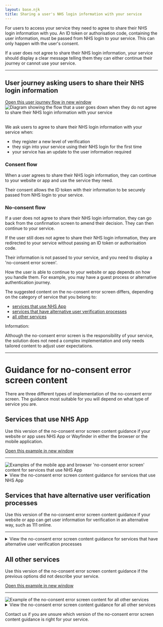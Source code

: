 ```yaml
---
layout: base.njk
title: Sharing a user's NHS login information with your service
---
```


<p>For users to access your service they need to agree to share their NHS login information with you. An ID token or authorisation code, containing the user information, must be passed from NHS login to your service. This can only happen with the user's consent.</p>
<p>If a user does not agree to share their NHS login information, your service should display a clear message telling them they can either continue their journey or cannot use your service.</p>

---

<h2 id="journey">User journey asking users to share their NHS login information</h2>
<a href="/nhslogin/images/Guidance-user-journey-no-consent.png" class="design-example__pop-out" target="_blank" rel="noopener noreferrer">
    Open this user journey flow in new window
  </a>
  <div class="code-embed">
  <img class="nhsuk-image__img" src="/nhslogin/images/Guidance-user-journey-no-consent.png" alt="Diagram showing the flow that a user goes down when they do not agree to share their NHS login information with your service">
  </div>
<br>
<p>We ask users to agree to share their NHS login information with your service when:</p>
<ul>
  <li>they register a new level of verification</li>
  <li>they sign into your service using their NHS login for the first time</li>
  <li>your service has an update to the user information required</li>
</ul>

<h3>Consent flow</h3>

<p>When a user agrees to share their NHS login information, they can continue to your website or app and use the service they need.</p>
<p>Their consent allows the ID token with their information to be securely passed from NHS login to your service.</p>

<h3>No-consent flow</h3>

<p>If a user does not agree to share their NHS login information, they can go back from the confirmation screen to amend their decision. They can then continue to your service.</p>
<p>If the user still does not agree to share their NHS login information, they are redirected to your service without passing an ID token or authorisation code.</p>
<p>Their information is not passed to your service, and you need to display a 'no-consent error screen'.</p>
<p>How the user is able to continue to your website or app depends on how you handle them. For example, you may have a guest process or alternative authentication journey.</p>


<p>The suggested content on the no-consent error screen differs, depending on the category of service that you belong to:</p>
<ul>
  <li><a href="nhslogin/no-consent-guidance/#nhsapp">services that use NHS App</li>
  <li><a href="nhslogin/no-consent-guidance/#alternative">services that have alternative user verification processes</a></li>
  <li><a href="nhslogin/no-consent-guidance/#other">all other services</a></li>
</ul>

<div class="nhsuk-inset-text">
  <span class="nhsuk-u-visually-hidden">Information: </span>
  <p>Although the no-consent error screen is the responsibility of your service, the solution does not need a complex implementation and only needs tailored content to adjust user expectations.</p>
</div>

---

<h1 id="NHS-login-buttons">Guidance for no-consent error screen content</h1>

<p>There are three different types of implementation of the no-consent error screen. The guidance most suitable for you will depend on what type of service you are.</p>

<!--
//.....................................................................................
//......AAA.......PPPPP.......PPPPP............WW....WWW....WW.....AAA....AA......YYY..
//.....AAAAA.....PPPPPPPPPP..PPPPPPPPPP.......-WWW..WWWWW..WWWW...AAAAA..AAAYY...YYYY..
//.....AAAAA.....PPPPPPPPPP..PPPPPPPPPP.......-WWW..WWWWW..WWWW...AAAAA..AAAYY...YYYY..
//....AAAAAAA....PPPPPPPPPPP.PPPPPPPPPPP......-WWW..WWWWW..WWWW..AAAAAAA..AAYYY.YYYYY..
//....AAAAAAA....PPPP...PPPP.PPPP...PPPP.......WWWW.WWWWW.WWWW...AAAAAAA...AYYY.YYYY...
//....AAAAAAA....PPPP...PPPP.PPPP...PPPP.......WWWWWWWWWWWWWWW...AAAAAAA...AYYYYYYYY...
//...AAAAAAAAA...PPPPPPPPPPP.PPPPPPPPPPP.......WWWWWWWWWWWWWWW..AAAAAAAAA...YYYYYYY....
//...AAAA.AAAA...PPPPPPPPPPP.PPPPPPPPPPPP-----.WWWWWWWWWWWWWWW..AAAA.AAAA...YYYYYY.....
//...AAAAAAAAAA..PPPPPPPPPP..PPPPPPPPPP.P-----..WWWWWW.WWWWWW...AAAAAAAAAA...YYYYY.....
//..AAAAAAAAAAA..PPPPPPPPP...PPPPPPPPP..P-----..WWWWWW.WWWWWW..AAAAAAAAAAA...YYYY......
//..AAAAAAAAAAA..PPPP........PPPP.......P-----..WWWWWW.WWWWWW..AAAAAAAAAAA...YYYY......
//..AAAAAAAAAAAA.PPPP........PPPP................WWWWW.WWWWW...AAAAAAAAAAAA..YYYY......
//.AAAAA....AAAA.PPPP........PPPP................WWWW...WWWW..WAAAA....AAAA..YYYY......
//.AAAA.....AAAA.PPPP........PPPP................WWWW...WWWW..WAAA.....AAAA..YYYY......
//.....................................................................................
NHS App and Wayfinder
-->

<div class="nhsuk-card nhsuk-card" id="NHSDS">
  <div class="nhsuk-card__content">
    <div class="nhsuk-grid-row">
      <div class="nhsuk-grid-column-two-thirds">
              <h2 id="nhsapp">
                Services that use NHS App
              </h2>
              <p class="nhsuk-card__description">Use this version of the no-consent error screen content guidance if your website or app uses NHS App or Wayfinder in either the browser or the mobile application.</p>
              <a href="/nhslogin/images/Guidance-example-no-consent-nhs-app.png" target="_blank" rel="noopener noreferrer">
          Open this example in new window
        </a>
              <hr>
      </div>
      <div class="nhsuk-grid-column-one-third">
          <img class="nhsuk-image__img" src="/nhslogin/images/Guidance-example-no-consent-nhs-app.png" alt="Examples of the mobile app and browser 'no-consent error screen' content for services that use NHS App">
      </div>
      </div>
      <details class="nhsuk-details nhsuk-expander--no-outline">
        <summary class="nhsuk-details__summary">
          <span class="nhsuk-details__summary-text">
            View the no-consent error screen content guidance for services that use NHS App
          </span>
        </summary>
      <div class="nhsuk-details__text nhsuk-grid-row">
      <div class="nhsuk-grid-column-full width">
      <ul class="nhsuk-inside-box-text" style="max-width:none;">
        <li>This version of the no-consent error screen refers to your service as 'The service provider'. 
This should remain unchanged. Do not use the name of your service as it may not make sense to the user in their journey.</li>
        <li>To align with other services that use NHS App, only use the content provided and do not change it.</li>
        <li>To minimise clinical risk, make sure all anchor tags to emergency services are operational and implemented as suggested.</li>
        <li>You can use your service font, headers, footers and styling on this screen, but it must follow our styling guidelines.</li>
      </ul>
      <hr>
      <h3>How to display content for the no-consent error screen</h3>
      <p>Here are two examples of the NHS App no-consent error screen. You can copy the content and code by selecting the HTML tab below each diagram.</p>
      <p>You will need to apply your own CSS to the code. You should not add any other content to this screen.</p>
      <p>The version of copy your service will use depends on whether your service:</p>
       <ul>
        <li><a href="nhslogin/no-consent-guidance/#browser">uses NHS App in the browser</a></li>
        <li><a href="nhslogin/no-consent-guidance/#mobile">uses NHS App in the mobile application</a></li>
       </ul>
       <h4 id="browser">Services that use NHS App in the broswer</h4>
      <div class="design-example">
        <a href="/nhslogin/example-no-consent-content-nhs-app-browser" class="design-example__pop-out" target="_blank" rel="noopener noreferrer">
          Open this example in new window
        </a>
        <div class="code-embed">
        <iframe title="default" src="/nhslogin/example-no-consent-content-nhs-app-browser" class="design-example-frame" id="iFrameResizer0" scrolling="no" style="overflow: hidden; height: 156px;"></iframe>
        </div>
      <div class="code-snippet">
                <ul class="app-tabs" role="tablist">
                    <li class="app-tabs__item app-tabs__item--current" role="presentation" data-index="ex-1">
                      <a href="javascript:void(0);" role="tab" aria-controls="default-example" data-track="tab-html" aria-selected="true">
                        HTML
                      </a>
                    </li>
                </ul>
              <div class="app-tabs__container js-tabs__container" id="default-example" role="tabpanel">
                    <div class="app-tabs__item app-tabs__item--mobile" role="presentation" data-index="ex-1">
                      <a href="" role="tab" aria-controls="default-example" data-track="tab-html" aria-selected="true">
                        HTML
                      </a>
                    </div>
                  <div class="code-snippet__preformatted" data-index="ex-1">
                    <div class="app-code-snippet__macro"></div>
                    <div class="app-code-snippet__container">
                      <a class="app-link--copy" href="javascript:void(0);" aria-live="assertive">Copy code</a>
                      <pre><code class=""><span class="hljs-tag">&lt;h1&gt;</span>You cannot continue without sharing your information <span class="hljs-tag">&lt;/h1&gt;</span>
<span class="hljs-tag">&lt;p&gt;</span>The service provider needs your NHS login information to verify your identity.<span class="hljs-tag">&lt;/p&gt;</span>
<span class="hljs-tag">&lt;p&gt;</span>If you need medical help, go to <span class="hljs-tag">&lt;a <span class="hljs-attr">href</span>=<span class="hljs-string">&quot;https://111.nhs.uk/&quot;</span>&gt;</span>111.nhs.uk<span class="hljs-tag">&lt;/a&gt;</span> or call<span class="hljs-tag">&lt;a <span class="hljs-attr">href</span>=<span class="hljs-string">&quot;tel:111</span><span class="hljs-string">&quot;</span>&gt;</span>111<span class="hljs-tag">&lt;/a&gt;</span> or your GP.<span class="hljs-tag">&lt;/p&gt;</span>
<span class="hljs-tag">&lt;p&gt;</span>Call <span class="hljs-tag">&lt;a <span class="hljs-attr">href</span>=<span class="hljs-string">&quot;tel:999</span><span class="hljs-string">&quot;</span>&gt;</span>999<span class="hljs-tag">&lt;/a&gt;</span> if it's a life-threatening emergency.<span class="hljs-tag">&lt;/p&gt;</span> 
<span class="hljs-tag">&lt;p&gt;</span>Close this tab to go back to NHS App.<span class="hljs-tag">&lt;/p&gt;</span>
                      </code></pre>
                    </div>
                    <a class="app-link--close" href="javascript:void(0);" aria-live="assertive">
                      Close
                    </a>
                  </div>
            </div>
        </div>
</div>

<strong>Behaviour of the back button in the browser</strong>
<p>Current guidance instructs the user to close your service's no-consent error screen tab to return to the NHS App in the browser.
</p>
<p>Do not add your own back button to this page.</p>
 <p>When a user selects the back button in the browser, the preferred action for your service's no-consent error screen is to reload. In a service where this is not possible, NHS login has implemented a technical solution to prevent users from entering the service again by means of the back button in the browser.</p>
 
 <p>This solution means that if users go back using the browser back button and do not have either NHS authorisation cookies, or an ID token in place, they will be directed to an error screen within NHS login.</p>

   <a href="/nhslogin/images/no-consent-guard-login-error-screen.png" class="design-example__pop-out" target="_blank" rel="noopener noreferrer">
      Open this example of the NHS login internal error screen in new window
    </a>
    <div class="code-embed">
    <img class="nhsuk-image__img" src="/nhslogin/images/no-consent-guard-login-error-screen.png" alt="Diagram showing the internal NHS login error screen shown to a user who does not have NHS authorisation cookies or an ID token in place">
    </div>
  
  <p style="margin-top: 24px">This error screen will be the responsibility of NHS login and no additional steps need to be taken by your service.</p>
 
<h4 id="mobile">Services that use NHS App in the mobile application</h4>

<div class="design-example">
        <a href="/nhslogin/example-no-consent-content-wayfinder" class="design-example__pop-out" target="_blank" rel="noopener noreferrer">
          Open this example in new window
        </a>
        <div class="code-embed">
        <iframe title="default" src="/nhslogin/example-no-consent-content-wayfinder" class="design-example-frame" id="iFrameResizer3" scrolling="no" style="overflow: hidden; height: 156px;"></iframe>
        </div>
      <div class="code-snippet">
                <ul class="app-tabs" role="tablist">
                    <li class="app-tabs__item app-tabs__item--current" role="presentation" data-index="ex-1">
                      <a href="javascript:void(0);" role="tab" aria-controls="default-example" data-track="tab-html" aria-selected="true">
                        HTML
                      </a>
                    </li>
                </ul>
              <div class="app-tabs__container js-tabs__container" id="default-example" role="tabpanel">
                    <div class="app-tabs__item app-tabs__item--mobile" role="presentation" data-index="ex-1">
                      <a href="" role="tab" aria-controls="default-example" data-track="tab-html" aria-selected="true">
                        HTML
                      </a>
                    </div>
                  <div class="code-snippet__preformatted" data-index="ex-1">
                    <div class="app-code-snippet__macro"></div>
                    <div class="app-code-snippet__container">
                      <a class="app-link--copy" href="javascript:void(0);" aria-live="assertive">Copy code</a>
                      <pre><code class=""><span class="hljs-tag">&lt;h1&gt;</span>You cannot continue without sharing your information <span class="hljs-tag">&lt;/h1&gt;</span>
<span class="hljs-tag">&lt;p&gt;</span>The service provider needs your NHS login information to verify your identity.<span class="hljs-tag">&lt;/p&gt;</span>
<span class="hljs-tag">&lt;p&gt;</span>If you need medical help, go to <span class="hljs-tag">&lt;a <span class="hljs-attr">href</span>=<span class="hljs-string">&quot;https://111.nhs.uk/&quot;</span>&gt;</span>111.nhs.uk<span class="hljs-tag">&lt;/a&gt;</span> or call<span class="hljs-tag">&lt;a <span class="hljs-attr">href</span>=<span class="hljs-string">&quot;tel:111</span><span class="hljs-string">&quot;</span>&gt;</span>111<span class="hljs-tag">&lt;/a&gt;</span> or your GP.<span class="hljs-tag">&lt;/p&gt;</span>
<span class="hljs-tag">&lt;p&gt;</span>Call <span class="hljs-tag">&lt;a <span class="hljs-attr">href</span>=<span class="hljs-string">&quot;tel:999</span><span class="hljs-string">&quot;</span>&gt;</span>999<span class="hljs-tag">&lt;/a&gt;</span> if it's a life-threatening emergency.<span class="hljs-tag">&lt;/p&gt;</span> 
                      </code></pre>
                    </div>
                    <a class="app-link--close" href="javascript:void(0);" aria-live="assertive">
                      Close
                    </a>
                  </div>
            </div>
        </div>
</div>

<strong>Behaviour of the back navigation in the NHS App (mobile application only)</strong>
 <p>A user can return to previous point in their journey in the NHS App by using the native back link. </p>
 <!-- <p>At present, the point in the NHS App journey to which the user is taken is the appointment screen, regardless of where the user entered the journey from.</p> -->

<strong>Styling guidelines</strong>
  <ul>
          <li style="max-width:none;">heading font size should be no smaller than 20px.</li>
          <li style="max-width:none;">body copy should be no smaller than 16px.</li>
          <li style="max-width:none;">hyperlink emergency contact numbers as advised.</li>
  </ul>

<div class="nhsuk-inset-text">
  <span class="nhsuk-u-visually-hidden">Contact information: </span>
  <p>For any queries about how NHS App will work with your service, email <a href="mailto:app.integration@nhs.net">app.integration@nhs.net</a>.</p>
</div>

</div>
</div>
</div>
</div>
      
      
      
      
      
      
      
<!-- 
//..........................................................................................................................................
//......AAA.......LL......LTTTTTTTTT...EEEEEEEE....RRRRR........NN......N.......AAA....AATTTTTTTT..TI..II.......VV..VEEEEEEEE....SSSSSS.....
//.....AAAAA.....LLLL....LLTTTTTTTTTT.EEEEEEEEEE..RRRRRRRRRR..RNNNN...NNNN.....AAAAA..AAATTTTTTTTTTTIIIIIV....VVVVVVVEEEEEEEEE..ESSSSSSS....
//.....AAAAA.....LLLL....LLTTTTTTTTTT.EEEEEEEEEE..RRRRRRRRRRR.RNNNNN..NNNN.....AAAAA..AAATTTTTTTTTTTIIIIIVV...VVVV.VVEEEEEEEEE.EESSSSSSSS...
//....AAAAAAA....LLLL....LLTTTTTTTTTT.EEEEEEEEEE..RRRRRRRRRRR.RNNNNN..NNNN....AAAAAAA.AAATTTTTTTTTTTII.IIVV...VVVV.VVEEEEEEEEE.EESSSSSSSSS..
//....AAAAAAA....LLLL........TTTT.....EEE.........RRR....RRRR.RNNNNNN.NNNN....AAAAAAA.....TTTT....TTII.IIVV..VVVVV.VVEE........EESS...SSSS..
//....AAAAAAA....LLLL........TTTT.....EEEEEEEEEE..RRR....RRRR.RNNNNNN.NNNN...AAAAAAAA.....TTTT....TTII.IIVVV.VVVV..VVEEEEEEEE..EESSSS.......
//...AAAAAAAAA...LLLL........TTTT.....EEEEEEEEEE..RRRRRRRRRRR.RNNNNNNNNNNN...AAAAAAAAA....TTTT....TTII..IVVV.VVVV..VVEEEEEEEE..EESSSSSSS....
//...AAAA.AAAA...LLLL........TTTT.....EEEEEEEEEE..RRRRRRRRRR..RNNNNNNNNNNN...AAAA.AAAA....TTTT....TTII..IVVV.VVVV..VVEEEEEEEE..EESSSSSSSS...
//...AAAAAAAAAA..LLLL........TTTT.....EEEEEEEEEE..RRRRRRRRRRR.RNNN.NNNNNNN..AAAAAAAAAA....TTTT....TTII..IVVVVVVV...VVEEEEEEEE....SSSSSSSSS..
//..AAAAAAAAAAA..LLLL........TTTT.....EEE.........RRR..RRRRRR.RNNN.NNNNNNN..AAAAAAAAAAA...TTTT....TTII...VVVVVVV...VVEE.......EEES...SSSSS..
//..AAAAAAAAAAA..LLLL........TTTT.....EEE.........RRR....RRRR.RNNN..NNNNNN..AAAAAAAAAAA...TTTT....TTII...VVVVVVV...VVEE.......EEESS...SSSS..
//..AAAAAAAAAAAA.LLLLLLLLLL..TTTT.....EEEEEEEEEEE.RRR....RRRR.RNNN...NNNNN.NAAAAAAAAAAA...TTTT....TTII...VVVVVV....VVEEEEEEEEE.EESSSSSSSSS..
//.AAAAA....AAAA.LLLLLLLLLL..TTTT.....EEEEEEEEEEE.RRR....RRRR.RNNN...NNNNN.NAAA....AAAAA..TTTT....TTII....VVVVV....VVEEEEEEEEE.EESSSSSSSSS..
//.AAAA.....AAAA.LLLLLLLLLL..TTTT.....EEEEEEEEEEE.RRR....RRRRRRNNN....NNNN.NAAA.....AAAA..TTTT....TTII....VVVV.....VVEEEEEEEEE..ESSSSSSSS...
//................................................................................................................................SSSSS.....
//..........................................................................................................................................
-->


<div class="nhsuk-card nhsuk-card" id="NHS">
  <div class="nhsuk-card__content">
    <div class="nhsuk-grid-row">
        <div class="nhsuk-grid-column-full">
                <h2 id="alternative">
                  Services that have alternative user verification processes
                </h2>
                <p class="nhsuk-card__description">Use this version of the no-consent error screen content guidance if your website or app can get user information for verification in an alternative way, such as 111 online.</p>
        </div>
    </div>
    <hr>
        <details class="nhsuk-details nhsuk-expander--no-outline">
          <summary class="nhsuk-details__summary">
            <span class="nhsuk-details__summary-text">
              View the no-consent error screen content guidance for services that have alternative user verification processes
            </span>
          </summary>
          <div class="nhsuk-details__text nhsuk-grid-row">
            <div class="nhsuk-grid-column-full width">
              <h3>What is an alternative user verification process?</h3>
              <p>This is when users can log in as a guest using their own details without the need for passing an ID token.</p>
              <p>If this is possible in your service, you do not need to display the no-consent error screen.</p>
              <p>Instead, the user will move directly to the guest process.</p>
            </div>
          </div>
  </div>
</div>







<!-- 
//..................................................................
//.....OOOOOO.....TTTTTTTTT...HH......H....EEEEEEEEE...RRRRR........
//....OOOOOOOOO..OTTTTTTTTTT.HHHH...HHHH..EEEEEEEEEEE.RRRRRRRRRR....
//...OOOOOOOOOO..OTTTTTTTTTT.HHHH...HHHH..EEEEEEEEEEE.RRRRRRRRRRR...
//..OOOOOOOOOOOO.OTTTTTTTTTT.HHHH...HHHH..EEEEEEEEEEE.RRRRRRRRRRR...
//..OOOO....OOOO.....TTTT....HHHH...HHHH..EEEE........RRRR...RRRRR..
//..OOOO....OOOOO....TTTT....HHHHHHHHHHH..EEEEEEEEEE..RRRR...RRRRR..
//.OOOO......OOOO....TTTT....HHHHHHHHHHH..EEEEEEEEEE..RRRRRRRRRRR...
//.OOOO......OOOO....TTTT....HHHHHHHHHHH..EEEEEEEEEE..RRRRRRRRRRR...
//.OOOO......OOOO....TTTT....HHHHHHHHHHH..EEEEEEEEEE..RRRRRRRRRRR...
//..OOOO....OOOOO....TTTT....HHHH...HHHH..EEEE........RRRR..RRRRR...
//..OOOO....OOOO.....TTTT....HHHH...HHHH..EEEE........RRRR...RRRR...
//..OOOOOOOOOOOO.....TTTT....HHHH...HHHH..EEEEEEEEEEE.RRRR...RRRR...
//...OOOOOOOOOO......TTTT....HHHH...HHHH..EEEEEEEEEEE.RRRR...RRRR...
//....OOOOOOOOO......TTTT....HHHH...HHHH..EEEEEEEEEEE.RRRR...RRRRR..
//.....OOOOOO.......................................................
//..................................................................
-->



<div class="nhsuk-card nhsuk-card" id="other">
  <div class="nhsuk-card__content">
    <div class="nhsuk-grid-row">
      <div class="nhsuk-grid-column-two-thirds">
              <h2 id="other">
                All other services
              </h2>
              <p class="nhsuk-card__description">Use this version of the no-consent error screen content guidance if the previous options did not describe your service.</p>
              <a href="/nhslogin/images/Guidance-example-other.png" target="_blank" rel="noopener noreferrer">
          Open this example in new window
        </a>
              <hr>
      </div>
      <div class="nhsuk-grid-column-one-third">
          <img class="nhsuk-image__img" src="/nhslogin/images/Guidance-example-other.png" alt=" Example of the no-consent error screen content for all other services">
      </div>
      </div>
      <details class="nhsuk-details nhsuk-expander--no-outline">
        <summary class="nhsuk-details__summary">
          <span class="nhsuk-details__summary-text">
            View the no-consent error screen content guidance for all other services
          </span>
        </summary>
      <div class="nhsuk-details__text nhsuk-grid-row">
      <div class="nhsuk-grid-column-full width">
      <ul class="nhsuk-inside-box-text" style="max-width:none;">
        <li>In this version we recommend that you insert the name of your service in the [Service name] placeholder.</li>
        <li>The "dynamic content" placeholder text indicates variable text where you may insert your own copy.</li>
        <li>To minimise clinical risk, make sure all anchor tags to emergency services are operational and implemented as suggested.</li>
         <li>You can use your service font, headers, footers and styling on this screen, but it must follow our styling guidelines.</li>
      </ul>
      <hr>
      <h3>How to display content for the no-consent error screen</h3>
      <p>Here is an example of the no-consent error screen. You can copy the content and code by selecting the HTML tab below this diagram.</p>
      <p>You will need to apply your own CSS to the code.</p>
      <div class="design-example">
        <a href="/nhslogin/example-no-consent-content-other" class="design-example__pop-out" target="_blank" rel="noopener noreferrer">
          Open this example in new window
        </a>
        <div class="code-embed">
        <iframe title="default" src="/nhslogin/example-no-consent-content-other" class="design-example-frame" id="iFrameResizer1" scrolling="no" style="overflow: hidden; height: 156px;"></iframe>
        </div>
      <div class="code-snippet">
                <ul class="app-tabs" role="tablist">
                    <li class="app-tabs__item app-tabs__item--current" role="presentation" data-index="ex-1">
                      <a href="javascript:void(0);" role="tab" aria-controls="default-example" data-track="tab-html" aria-selected="true">
                        HTML
                      </a>
                    </li>
                </ul>
              <div class="app-tabs__container js-tabs__container" id="default-example" role="tabpanel">
                    <div class="app-tabs__item app-tabs__item--mobile" role="presentation" data-index="ex-1">
                      <a href="" role="tab" aria-controls="default-example" data-track="tab-html" aria-selected="true">
                        HTML
                      </a>
                    </div>
                  <div class="code-snippet__preformatted" data-index="ex-1">
                    <div class="app-code-snippet__macro"></div>
                    <div class="app-code-snippet__container">
                      <a class="app-link--copy" href="javascript:void(0);" aria-live="assertive">Copy code</a>
                      <pre><code class=""><span class="hljs-tag">&lt;h1&gt;</span>You cannot continue without sharing your information <span class="hljs-tag">&lt;/h1&gt;</span>
<span class="hljs-tag">&lt;p&gt;</span>[Service name] needs your NHS login information to verify your identity.<span class="hljs-tag">&lt;/p&gt;</span>
<span class="hljs-tag">&lt;p&gt;</span>Dynamic content.<span class="hljs-tag">&lt;/p&gt;</span>
<span class="hljs-tag">&lt;p&gt;</span>If you need medical help, go to <span class="hljs-tag">&lt;a <span class="hljs-attr">href</span>=<span class="hljs-string">&quot;https://111.nhs.uk/&quot;</span>&gt;</span>111.nhs.uk<span class="hljs-tag">&lt;/a&gt;</span> or call<span class="hljs-tag">&lt;a <span class="hljs-attr">href</span>=<span class="hljs-string">&quot;tel:111</span><span class="hljs-string">&quot;</span>&gt;</span>111<span class="hljs-tag">&lt;/a&gt;</span> or your GP.<span class="hljs-tag">&lt;/p&gt;</span>
<span class="hljs-tag">&lt;p&gt;</span>Call <span class="hljs-tag">&lt;a <span class="hljs-attr">href</span>=<span class="hljs-string">&quot;tel:999</span><span class="hljs-string">&quot;</span>&gt;</span>999<span class="hljs-tag">&lt;/a&gt;</span> if it's a life-threatening emergency.<span class="hljs-tag">&lt;/p&gt;</span> 
                      </code></pre>
                    </div>
                    <a class="app-link--close" href="javascript:void(0);" aria-live="assertive">
                      Close
                    </a>
                  </div>
            </div>
        </div>
</div>

<strong>Styling guidelines</strong>
  <ul>
          <li style="max-width:none;">heading font size should be no smaller than 20px.</li>
          <li style="max-width:none;">body copy should be no smaller than 16px.</li>
          <li style="max-width:none;">hyperlink emergency contact numbers as advised.</li>
  </ul>

<strong>Dynamic content suggestions</strong>
 <p>Only add your own content when you have information that might be of value to the user to either navigate away from the no-consent error screen, or to correct any errors. For example, a contact email or number.</p>

</div>
</div>
</div>
</div>

<p>Contact us if you are unsure which version of the no-consent error screen content guidance is right for your service.</p> 
